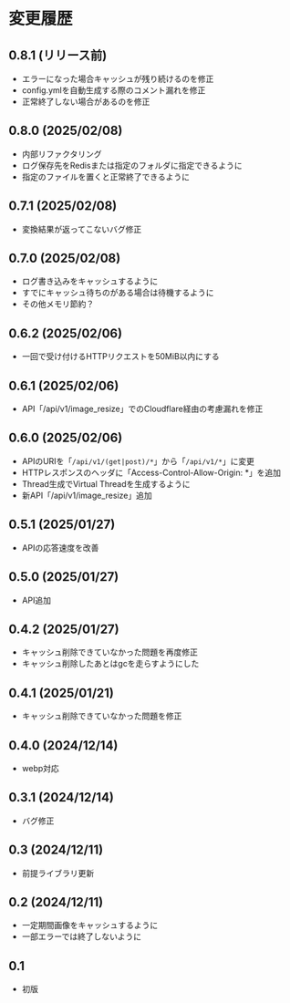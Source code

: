 # 変更履歴
## 0.8.1 (リリース前)
- エラーになった場合キャッシュが残り続けるのを修正
- config.ymlを自動生成する際のコメント漏れを修正
- 正常終了しない場合があるのを修正
## 0.8.0 (2025/02/08)
- 内部リファクタリング
- ログ保存先をRedisまたは指定のフォルダに指定できるように
- 指定のファイルを置くと正常終了できるように

## 0.7.1 (2025/02/08)
- 変換結果が返ってこないバグ修正

## 0.7.0 (2025/02/08)
- ログ書き込みをキャッシュするように
- すでにキャッシュ待ちのがある場合は待機するように
- その他メモリ節約？

## 0.6.2 (2025/02/06)
- 一回で受け付けるHTTPリクエストを50MiB以内にする

## 0.6.1 (2025/02/06)
- API「/api/v1/image_resize」でのCloudflare経由の考慮漏れを修正

## 0.6.0 (2025/02/06)
- APIのURIを「`/api/v1/(get|post)/*`」から「`/api/v1/*`」に変更
- HTTPレスポンスのヘッダに「Access-Control-Allow-Origin: *」を追加
- Thread生成でVirtual Threadを生成するように
- 新API「/api/v1/image_resize」追加

## 0.5.1 (2025/01/27)
- APIの応答速度を改善

## 0.5.0 (2025/01/27)
- API追加

## 0.4.2 (2025/01/27)
- キャッシュ削除できていなかった問題を再度修正
- キャッシュ削除したあとはgcを走らすようにした

## 0.4.1 (2025/01/21)
- キャッシュ削除できていなかった問題を修正

## 0.4.0 (2024/12/14)
- webp対応

## 0.3.1 (2024/12/14)
- バグ修正

## 0.3 (2024/12/11)
- 前提ライブラリ更新

## 0.2 (2024/12/11)
- 一定期間画像をキャッシュするように
- 一部エラーでは終了しないように

## 0.1
- 初版